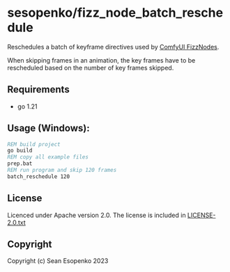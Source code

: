 # sesopenko/fizz_node_batch_reschedule

Reschedules a batch of keyframe directives used by [ComfyUI FizzNodes](https://github.com/FizzleDorf/ComfyUI_FizzNodes).

When skipping frames in an animation, the key frames have to be rescheduled based on the number of key frames skipped.

## Requirements

* go 1.21

## Usage (Windows):

```bat
REM build project
go build
REM copy all example files
prep.bat
REM run program and skip 120 frames
batch_reschedule 120
```

## License

Licenced under Apache version 2.0. The license is included in [LICENSE-2.0.txt](LICENSE-2.0.txt)

## Copyright

Copyright (c) Sean Esopenko 2023
